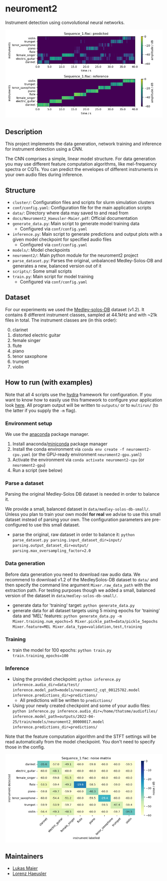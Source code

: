 # neuroment2

Instrument detection using convolutional neural networks.

![](docs/Sequence_1_comparison.png)

## Description

This project implements the data generation, network training and inference for instrument detection using a CNN.

The CNN comprises a simple, linear model structure. For data generation you may use different feature computation algorithms, like mel-frequency spectra or CQTs. You can predict the envelopes of different instruments in your own audio files during inference.

## Structure

- `cluster/`: Configuration files and scripts for slurm simulation clusters
- `conf/config.yaml`: Configuration file for the main application scripts
- `data/`: Directory where data may saved to and read from
- `docs/Neuroment2_Haeusler-Maier.pdf`: Official documentation
- `generate_data.py`: Main script to generate model training data
  - Configured via `conf/config.yaml`
- `inference.py`: Main script to generate predictions and output plots with a given model checkpoint for specified audio files
  - Configured via `conf/config.yaml`
- `models/`: Model checkpoints
- `neuroment2/`: Main python module for the neuroment2 project
- `parse_dataset.py`: Parses the original, unbalanced Medley-Solos-DB and generates a new, balanced version out of it
- `scripts/`: Some small scripts
- `train.py`: Main script for model training
  - Configured via `conf/config.yaml`

## Dataset

For our experiments we used the [Medley-solos-DB](https://zenodo.org/record/1344103#.YczLvNso9hE) dataset (v1.2). It contains 8 different instrument classes, sampled at 44.1kHz and with ~21k files in total. The instrument classes are (in this order):

0. clarinet
1. distorted electric guitar
2. female singer
3. flute
4. piano
5. tenor saxophone
6. trumpet
7. violin

## How to run (with examples)

Note that all 4 scripts use the [hydra](https://hydra.cc) framework for configuration. If you want to know how to easily use this framework to configure your application look [here](https://hydra.cc/docs/tutorials/basic/your_first_app/simple_cli/). All program output will be written to `outputs/` or to `multirun/` (to the latter if you supply the `-m` flag).

### Environment setup

We use the [anaconda](https://docs.anaconda.com/anaconda-repository/user-guide/tasks/pkgs/use-pkg-managers/) package manager.

1. Install anaconda/[miniconda](https://docs.conda.io/en/latest/miniconda.html) package manager
2. Install the conda environment via `conda env create -f neuroment2-cpu.yaml` (or the GPU-ready environment `neuroment2-gpu.yaml`)
3. Activate the environment via `conda activate neuroment2-cpu` (or `neuroment2-gpu`)
4. Run a script (see below)

### Parse a dataset

Parsing the original Medley-Solos DB dataset is needed in order to balance it.

We provide a small, balanced dataset in `data/medley-solos-db-small/`. Unless you plan to train your own model **for real** we advise to use this small dataset instead of parsing your own. The configuration parameters are pre-configured to use this small dataset.

- parse the original, raw dataset in order to balance it: `python parse_dataset.py parsing.input_dataset_dir=input/ parsing.output_dataset_dir=output/ parsing.max_oversampling_factor=2.0`

### Data generation

Before data generation you need to download raw audio data. We recommend to download v1.2 of the MedleySolos-DB dataset to `data/` and then specify the command line argument `Mixer.raw_data_path` with the extraction path. For testing purposes though we added a small, balanced version of the dataset in `data/medley-solos-db-small/`.

- generate data for 'training' target: `python generate_data.py`
- generate data for all dataset targets using 5 mixing epochs for 'training' data and 'MEL' features: `python generate_data.py -m Mixer.training.num_epochs=5 Mixer.pickle_path=data/pickle_5epochs Mixer.feature=MEL Mixer.data_type=validation,test,training`

### Training

- train the model for 100 epochs: `python train.py train.training_epochs=100`

### Inference

- Using the provided checkpoint: `python inference.py inference.audio_dir=data/test/ inference.model_path=models/neuroment2_cqt_00125782.model inference.predictions_dir=predictions/`
  - All predictions will be written to `predictions/`
- Using your newly created checkpoint and some of your audio files: `python inference.py inference.audio_dir=/home/thatsme/audiofiles/ inference.model_path=outputs/2022-04-25/train/models/neuroment2_00000017.model inference.predictions_dir=predictions/`

Note that the feature computation algorithm and the STFT settings will be read automatically from the model checkpoint. You don't need to specify those in the config.

![](docs/Sequence_1_noise-matrix.png)

## Maintainers

- [Lukas Maier](mailto:maier.lukas1995@gmail.com)
- [Lorenz Haeusler](mailto:haeusler.lorenz@gmail.com)
